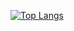 [![Top Langs](https://github-readme-stats.vercel.app/api/top-langs/?username=ralphnapier&layout=donut&hide=TeX,html)](https://github.com/ralphnapier/github-readme-stats)
<!--
**ralphnapier/ralphnapier** is a ✨ _special_ ✨ repository because its `README.md` (this file) appears on your GitHub profile.

Here are some ideas to get you started:

- 🔭 I’m currently working on ...
- 🌱 I’m currently learning ...
- 👯 I’m looking to collaborate on ...
- 🤔 I’m looking for help with ...
- 💬 Ask me about ...
- 📫 How to reach me: ...
- 😄 Pronouns: ...
- ⚡ Fun fact: ...
-->
